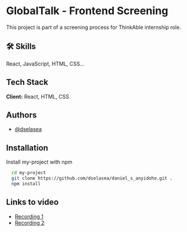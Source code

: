 # GlobalTalk - Frontend Screening

This project is part of a screening process for ThinkAble internship role.

## 🛠 Skills

React, JavaScript, HTML, CSS...

## Tech Stack

**Client:** React, HTML, CSS

## Authors

- [@dselasea](https://www.github.com/dselasea)

## Installation

Install my-project with npm

```bash
  cd my-project
  git clone https://github.com/dselasea/daniel_s_anyidoho.git .
  npm install
```

## Links to video

- [Recording 1](https://drive.google.com/file/d/1yVNNbemQbNTDWUonmTK56KkemepzLaG7/view?usp=sharing)
- [Recording 2](https://drive.google.com/file/d/1k7jOAVeZ72YcswXO1Qw2p_HQ9yK4AwBz/view?usp=sharing)
